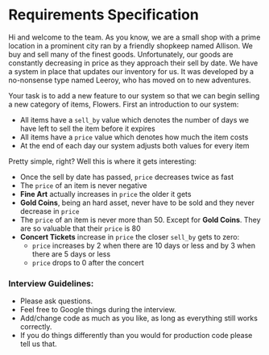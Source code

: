 # Requirements Specification

Hi and welcome to the team. As you know, we are a small shop with a prime location in a
prominent city ran by a friendly shopkeep named Allison. We buy and sell many of the finest goods.
Unfortunately, our goods are constantly decreasing in price as they approach their sell by date. We
have a system in place that updates our inventory for us. It was developed by a no-nonsense type named
Leeroy, who has moved on to new adventures.

Your task is to add a new feature to our system so that
we can begin selling a new category of items, Flowers. First an introduction to our system:

- All items have a `sell_by` value which denotes the number of days we have left to sell the item before it expires
- All items have a `price` value which denotes how much the item costs
- At the end of each day our system adjusts both values for every item

Pretty simple, right? Well this is where it gets interesting:

- Once the sell by date has passed, `price` decreases twice as fast
- The `price` of an item is never negative
- **Fine Art** actually increases in `price` the older it gets
- **Gold Coins**, being an hard asset, never have to be sold and they never decrease in `price`
- The `price` of an item is never more than 50. Except for **Gold Coins**. They are so valuable that their `price` is 80
- **Concert Tickets** increase in `price` the closer `sell_by` gets to zero:
  - `price` increases by 2 when there are 10 days or less and by 3 when there are 5 days or less
  - `price` drops to 0 after the concert

### Interview Guidelines:
* Please ask questions.
* Feel free to Google things during the interview.
* Add/change code as much as you like, as long as everything still works correctly.
* If you do things differently than you would for production code please tell us that.
